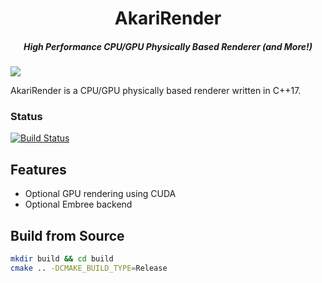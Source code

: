 <h1 align="center">AkariRender</h1>
<h5 align="center">High Performance CPU/GPU Physically Based Renderer (and More!)</h5>

![](gallery/final-bdpt.png)

AkariRender is a CPU/GPU physically based renderer written in C++17.

### Status
[![Build Status](https://travis-ci.org/shiinamiyuki/AkariRender.svg?branch=master)](https://travis-ci.org/shiinamiyuki/AkariRender)

## Features
 - Optional GPU rendering using CUDA
 - Optional Embree backend

## Build from Source
```bash
mkdir build && cd build
cmake .. -DCMAKE_BUILD_TYPE=Release
```


